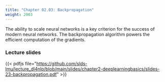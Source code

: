 ```yaml
---
title: "Chapter 02.03: Backpropagation"
weight: 2003
---
```

The ability to scale neural networks is a key criterion for the success of modern neural networks. The backpropagation algorithm powers the efficient computation of the gradients.

<!--more-->

### Lecture slides

{{< pdfjs file="https://github.com/slds-lmu/lecture_dl4nlp/blob/main/slides/chapter2-deeplearningbasics/slides-23-backpropagation.pdf" >}}

